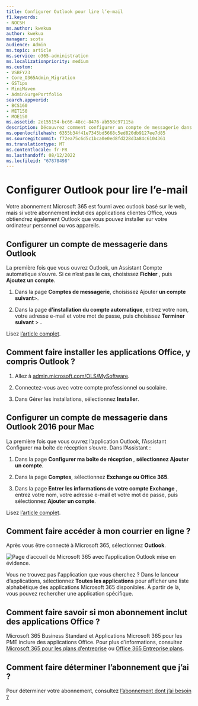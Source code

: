 ```yaml
---
title: Configurer Outlook pour lire l’e-mail
f1.keywords:
- NOCSH
ms.author: kwekua
author: kwekua
manager: scotv
audience: Admin
ms.topic: article
ms.service: o365-administration
ms.localizationpriority: medium
ms.custom:
- VSBFY23
- Core_O365Admin_Migration
- GSTips
- MiniMaven
- AdminSurgePortfolio
search.appverid:
- BCS160
- MET150
- MOE150
ms.assetid: 2e155154-bc66-48cc-8476-ab558c97115a
description: Découvrez comment configurer un compte de messagerie dans Outlook pour Windows et Mac, et sur l’installation d’applications Office et l’accès aux e-mails en ligne.
ms.openlocfilehash: 6355b34f41e7345bd5668c5ed820db9127ee7d85
ms.sourcegitcommit: f72ea75c6d5c1bca0e0ed8fd228d3a84c6104361
ms.translationtype: MT
ms.contentlocale: fr-FR
ms.lasthandoff: 08/12/2022
ms.locfileid: "67878498"
---
```

# <a name="set-up-outlook-to-read-email"></a>Configurer Outlook pour lire l’e-mail

Votre abonnement Microsoft 365 est fourni avec outlook basé sur le web, mais si votre abonnement inclut des applications clientes Office, vous obtiendrez également Outlook que vous pouvez installer sur votre ordinateur personnel ou vos appareils.
  
## <a name="set-up-an-email-account-in-outlook"></a>Configurer un compte de messagerie dans Outlook

La première fois que vous ouvrez Outlook, un Assistant Compte automatique s’ouvre. Si ce n’est pas le cas, choisissez **Fichier** , puis **Ajoutez un compte**.
  
1. Dans la page **Comptes de messagerie**, choisissez Ajouter **un compte** **suivant**\>.
    
2. Dans la page **d’installation du compte automatique**, entrez votre nom, votre adresse e-mail et votre mot de passe, puis choisissez **Terminer suivant** \> **.**
    
Lisez [l’article complet](https://support.microsoft.com/office/6e27792a-9267-4aa4-8bb6-c84ef146101b).
  
## <a name="how-do-i-install-the-office-apps-including-outlook"></a>Comment faire installer les applications Office, y compris Outlook ?

1. Allez à [admin.microsoft.com/OLS/MySoftware](https://admin.microsoft.com/OLS/MySoftware.aspx).
    
2. Connectez-vous avec votre compte professionnel ou scolaire.
    
3. Dans Gérer les installations, sélectionnez **Installer**.
    
## <a name="set-up-an-email-account-in-outlook-2016-for-mac"></a>Configurer un compte de messagerie dans Outlook 2016 pour Mac

La première fois que vous ouvrez l’application Outlook, l’Assistant Configurer ma boîte de réception s’ouvre. Dans l’Assistant : 
  
1. Dans la page **Configurer ma boîte de réception** , **sélectionnez Ajouter un compte**.
    
2. Dans la page **Comptes**, sélectionnez **Exchange ou Office 365**.
    
3. Dans la page **Entrer les informations de votre compte Exchange** , entrez votre nom, votre adresse e-mail et votre mot de passe, puis sélectionnez **Ajouter un compte**.
    
Lisez [l’article complet](https://support.microsoft.com/office/6e27792a-9267-4aa4-8bb6-c84ef146101b#PickTab=Outlook_for_Mac). 
  
## <a name="how-do-i-access-my-mail-online"></a>Comment faire accéder à mon courrier en ligne ?

Après vous être connecté à Microsoft 365, sélectionnez **Outlook**.
  
![Page d’accueil de Microsoft 365 avec l’application Outlook mise en évidence.](../../media/3ceee838-9d85-4af3-95a6-fbcee11036f4.png)
  
Vous ne trouvez pas l'application que vous cherchez ? Dans le lanceur d’applications, sélectionnez **Toutes les applications** pour afficher une liste alphabétique des applications Microsoft 365 disponibles. À partir de là, vous pouvez rechercher une application spécifique. 
  
## <a name="how-do-i-know-if-my-subscription-includes-office-apps"></a>Comment faire savoir si mon abonnement inclut des applications Office ?

Microsoft 365 Business Standard et Applications Microsoft 365 pour les PME inclure des applications Office. Pour plus d’informations, consultez [Microsoft 365 pour les plans d’entreprise](https://go.microsoft.com/fwlink/p/?LinkId=723731) ou [Office 365 Entreprise plans](https://go.microsoft.com/fwlink/p/?LinkId=800029).
  
## <a name="how-do-i-determine-what-subscription-i-have"></a>Comment faire déterminer l’abonnement que j’ai ?

Pour déterminer votre abonnement, consultez [l’abonnement dont j’ai besoin ?](../admin-overview/what-subscription-do-i-have.md)
  

